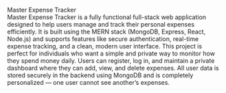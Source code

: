  Master Expense Tracker
 <br/>
Master Expense Tracker is a fully functional full-stack web application designed to help users manage and track their personal expenses efficiently.
It is built using the MERN stack (MongoDB, Express, React, Node.js) and supports features like secure authentication, real-time expense tracking, and a clean, modern user interface.
This project is perfect for individuals who want a simple and private way to monitor how they spend money daily. 
Users can register, log in, and maintain a private dashboard where they can add, view, and delete expenses.
All user data is stored securely in the backend using MongoDB and is completely personalized — one user cannot see another’s expenses.
